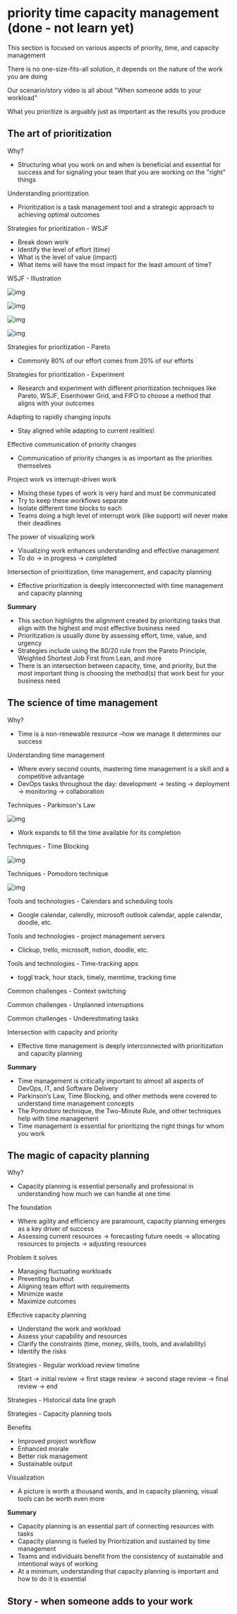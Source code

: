 # priority time capacity management (done - not learn yet)

This section is focused on various aspects of priority, time, and capacity management

There is no one-size-fits-all solution, it depends on the nature of the work you are doing

Our scenario/story video is all about "When someone adds to your workload"

What you prioritize is arguably just as important as the results you produce

## The art of prioritization

Why?

- Structuring what you work on and when is beneficial and essential for success and for signaling your team that you are working on the "right" things

Understanding prioritization

- Prioritization is a task management tool and a strategic approach to achieving optimal outcomes

Strategies for prioritization - WSJF

- Break down work
- Identify the level of effort (time)
- What is the level of value (impact)
- What items will have the most impact for the least amount of time?

WSJF - Illustration

![img](./img/10.png)

![img](./img/11.png)

![img](./img/12.png)

![img](./img/13.png)

Strategies for prioritization - Pareto

- Commonly 80% of our effort comes from 20% of our efforts

Strategies for prioritization - Experiment

- Research and experiment with different prioritization techniques like Pareto, WSJF, Eisenhower Grid, and FIFO to choose a method that aligns with your outcomes

Adapting to rapidly changing inputs

- Stay aligned while adapting to current realities!

Effective communication of priority changes

- Communication of priority changes is as important as the priorities themselves

Project work vs interrupt-driven work

- Mixing these types of work is very hard and must be communicated
- Try to keep these workflows separate
- Isolate different time blocks to each
- Teams doing a high level of interrupt work (like support) will never make their deadlines

The power of visualizing work

- Visualizing work enhances understanding and effective management
- To do &rarr; in progress &rarr; completed

Intersection of prioritization, time management, and capacity planning

- Effective prioritization is deeply interconnected with time management and capacity planning

**Summary**

- This section highlights the alignment created by prioritizing tasks that align with the highest and most effective business need
- Prioritization is usually done by assessing effort, time, value, and urgency
- Strategies include using the 80/20 rule from the Pareto Principle, Weighted Shortest Job First from Lean, and more
- There is an intersection between capacity, time, and priority, but the most important thing is choosing the method(s) that work best for your business need

## The science of time management

Why?

- Time is a non-renewable resource –how we manage it determines our success

Understanding time management

- Where every second counts, mastering time management is a skill and a competitive advantage
- DevOps tasks throughout the day: development &rarr; testing &rarr; deployment &rarr; monitoring &rarr; collaboration

Techniques - Parkinson's Law

![img](./img/14.png)

- Work expands to fill the time available for its completion

Techniques - Time Blocking

![img](./img/15.png)

Techniques - Pomodoro technique

![img](./img/16.png)

Tools and technologies - Calendars and scheduling tools

- Google calendar, calendly, microsoft outlook calendar, apple calendar, doodle, etc.

Tools and technologies - project management servers

- Clickup, trello, microsoft, notion, doodle, etc.

Tools and technologies - Time-tracking apps

- toggl track, hour stack, timely, memtime, tracking time

Common challenges - Context switching

Common challenges - Unplanned interruptions

Common challenges - Underestimating tasks

Intersection with capacity and priority

- Effective time management is deeply interconnected with prioritization and capacity planning

**Summary**

- Time management is critically important to almost all aspects of DevOps, IT, and Software Delivery
- Parkinson’s Law, Time Blocking, and other methods were covered to understand time management concepts
- The Pomodoro technique, the Two-Minute Rule, and other techniques help with time management
- Time management is essential for prioritizing the right things for whom you work

## The magic of capacity planning

Why?

- Capacity planning is essential personally and professional in understanding how much we can handle at one time

The foundation

- Where agility and efficiency are paramount, capacity planning emerges as a key driver of success
- Assessing current resources &rarr; forecasting future needs &rarr; allocating resources to projects &rarr; adjusting resources

Problem it solves

- Managing fluctuating workloads
- Preventing burnout
- Aligning team effort with requirements
- Minimize waste
- Maximize outcomes

Effective capacity planning

- Understand the work and workload
- Assess your capability and resources
- Clarify the constraints (time, money, skills, tools, and availability)
- Identify the risks

Strategies - Regular workload review timeline

- Start &rarr; initial review &rarr; first stage review &rarr; second stage review &rarr; final review &rarr; end

Strategies - Historical data line graph

Strategies - Capacity planning tools

Benefits

- Improved project workflow
- Enhanced morale
- Better risk management
- Sustainable output

Visualization

- A picture is worth a thousand words, and in capacity planning, visual tools can be worth even more

**Summary**

- Capacity planning is an essential part of connecting resources with tasks
- Capacity planning is fueled by Prioritization and sustained by time management
- Teams and individuals benefit from the consistency of sustainable and intentional ways of working
- At a minimum, understanding that capacity planning is important and how to do it is essential

## Story - when someone adds to your work
